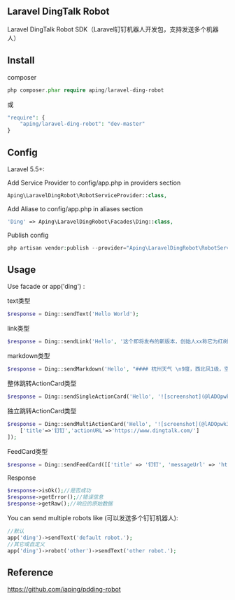## Laravel DingTalk Robot

Laravel DingTalk Robot SDK（Laravel钉钉机器人开发包，支持发送多个机器人）

## Install

composer
```php
php composer.phar require aping/laravel-ding-robot
```
或
```php
"require": {
    "aping/laravel-ding-robot": "dev-master"
}
```

## Config

Laravel 5.5+:

Add Service Provider to config/app.php in providers section
```php
Aping\LaravelDingRobot\RobotServiceProvider::class,
```

Add Aliase to config/app.php in aliases section

```php
'Ding' => Aping\LaravelDingRobot\Facades\Ding::class,
```

Publish config

```php
php artisan vendor:publish --provider="Aping\LaravelDingRobot\RobotServiceProvider"
```

## Usage

Use facade or app('ding') :

text类型
```php
$response = Ding::sendText('Hello World');
```
link类型
```php
$response = Ding::sendLink('Hello', '这个即将发布的新版本，创始人xx称它为红树林。而在此之前，每当面临重大升级，产品经理们都会取一个应景的代号，这一次，为什么是红树林', 'http://www.baidu.com', 'https://img.alicdn.com/tfs/TB1NwmBEL9TBuNjy1zbXXXpepXa-2400-1218.png');
```

markdown类型
```php
$response = Ding::sendMarkdown('Hello', "#### 杭州天气 \n9度，西北风1级，空气良89，相对温度73%\n> ![screenshot](https://img.alicdn.com/tfs/TB1NwmBEL9TBuNjy1zbXXXpepXa-2400-1218.png)\n> ###### 10点20分发布 [天气](https://www.dingalk.com) \n");
```

整体跳转ActionCard类型
```php
$response = Ding::sendSingleActionCard('Hello', '![screenshot](@lADOpwk3K80C0M0FoA) ### 乔布斯 20 年前想打造的苹果咖啡厅 Apple Store 的设计正从原来满满的科技感走向生活化，而其生活化的走向其实可以追溯到 20 年前苹果一个建立咖啡馆的计划', '阅读全文', 'https://www.dingtalk.com/');
```

独立跳转ActionCard类型
```php
$response = Ding::sendMultiActionCard('Hello', '![screenshot](@lADOpwk3K80C0M0FoA) ### 乔布斯 20 年前想打造的苹果咖啡厅 Apple Store 的设计正从原来满满的科技感走向生活化，而其生活化的走向其实可以追溯到 20 年前苹果一个建立咖啡馆的计划', [
    ['title'=>'钉钉','actionURL'=>'https://www.dingtalk.com/']
]);
```

FeedCard类型
```php
$response = Ding::sendFeedCard([['title' => '钉钉', 'messageUrl' => 'https://www.dingtalk.com/', 'picUrl' => 'https://gw.alicdn.com/tfs/TB1ayl9mpYqK1RjSZLeXXbXppXa-170-62.png']]);
```

Response
```php
$response->isOk();//是否成功
$response->getError();//错误信息
$response->getRaw();//响应的原始数据
```

You can send multiple robots like (可以发送多个钉钉机器人):

```php
//默认
app('ding')->sendText('default robot.');
//其它或自定义
app('ding')->robot('other')->sendText('other robot.');
```

## Reference

https://github.com/iaping/pdding-robot
